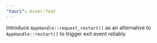 ```yaml
---
"tauri": minor:feat
---
```


Introduce `AppHandle::request_restart()` as an alternative to `AppHandle::restart()` to trigger exit event reliably
